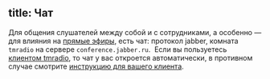 title: Чат
---

Для общения слушателей между собой и с сотрудниками, а особенно — для влияния на
[прямые эфиры](/live/), есть чат: протокол jabber, комната `tmradio` на сервере
`conference.jabber.ru`.  Если вы пользуетесь [клиентом tmradio][cli], то чат у
вас откроется автоматически, в противном случае смотрите [инструкцию для вашего
клиента][ins].

[cli]: http://app.tmradio.net/
[ins]: http://jabberworld.info/Категория:Вход_в_конференцию
